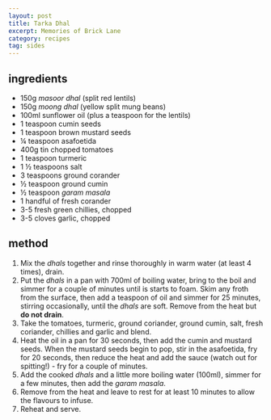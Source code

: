 ```yaml
---
layout: post
title: Tarka Dhal
excerpt: Memories of Brick Lane
category: recipes
tag: sides
---
```


ingredients
-----------

* 150g _masoor dhal_ (split red lentils)
* 150g _moong dhal_ (yellow split mung beans)
* 100ml sunflower oil (plus a teaspoon for the lentils)
* 1 teaspoon cumin seeds
* 1 teaspoon brown mustard seeds
* &frac14; teaspoon asafoetida
* 400g tin chopped tomatoes
* 1 teaspoon turmeric
* 1 &frac12; teaspoons salt
* 3 teaspoons ground corander
* &frac12; teaspoon ground cumin
* &frac12; teaspoon _garam masala_
* 1 handful of fresh corander
* 3-5 fresh green chillies, chopped
* 3-5 cloves garlic, chopped

method
------

1. Mix the _dhals_ together and rinse thoroughly in warm water (at least 4 times), drain.
2. Put the _dhals_ in a pan with 700ml of boiling water, bring to the boil and simmer for a couple of minutes until is starts to foam. Skim any froth from the surface, then add a teaspoon of oil and simmer for 25 minutes, stirring occasionally, until the _dhals_ are soft. Remove from the heat but **do not drain**.
3. Take the tomatoes, turmeric, ground coriander, ground cumin, salt, fresh coriander, chillies and garlic and blend.
4. Heat the oil in a pan for 30 seconds, then add the cumin and mustard seeds. When the mustard seeds begin to pop, stir in the asafoetida, fry for 20 seconds, then reduce the heat and add the sauce (watch out for spitting!) - fry for a couple of minutes.
5. Add the cooked _dhals_ and a little more boiling water (100ml), simmer for a few minutes, then add the _garam masala_.
6. Remove from the heat and leave to rest for at least 10 minutes to allow the flavours to infuse.
7. Reheat and serve.
